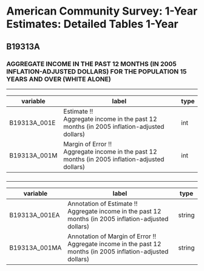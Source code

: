 # American Community Survey: 1-Year Estimates: Detailed Tables 1-Year

## B19313A

### AGGREGATE INCOME IN THE PAST 12 MONTHS (IN 2005 INFLATION-ADJUSTED DOLLARS) FOR THE POPULATION 15 YEARS AND OVER (WHITE ALONE)

___

| variable | label | type |
| ----- | ----- | ----- |
| B19313A_001E | Estimate !!<br>Aggregate income in the past 12 months (in 2005 inflation-adjusted dollars) | int |
| B19313A_001M | Margin of Error !!<br>Aggregate income in the past 12 months (in 2005 inflation-adjusted dollars) | int |
### 

___

| variable | label | type |
| ----- | ----- | ----- |
| B19313A_001EA | Annotation of Estimate !!<br>Aggregate income in the past 12 months (in 2005 inflation-adjusted dollars) | string |
| B19313A_001MA | Annotation of Margin of Error !!<br>Aggregate income in the past 12 months (in 2005 inflation-adjusted dollars) | string |


